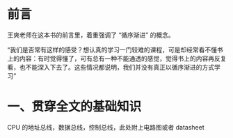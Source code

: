 # 前言

王爽老师在这本书的前言里，着重强调了 “循序渐进” 的概念。

“我们是否常有这样的感受？想认真的学习一门较难的课程，可是却经常看不懂书上的内容：有时觉得懂了，可有总有一种不能通透的感觉，觉得书上的内容再反复看，也不能深入下去了。这些情况都说明，我们并没有真正以循序渐进的方式学习”

# 一、贯穿全文的基础知识

CPU 的地址总线，数据总线，控制总线，此处附上电路图或者 datasheet